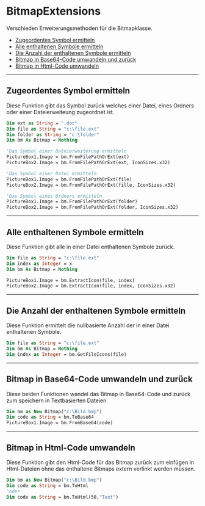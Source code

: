 # BitmapExtensions

Verschieden Erweiterungsmethoden für die Bitmapklasse.

- [Zugeordentes Symbol ermitteln](BitmapExtensions.md#Zugeordentes-Symbol-ermitteln)
- [Alle enthaltenen Symbole ermitteln](BitmapExtensions.md#Alle-enthaltenen-Symbole-ermitteln)
- [Die Anzahl der enthaltenen Symbole ermitteln](BitmapExtensions.md#Die-Anzahl-der-enthaltenen-Symbole-ermitteln)
- [Bitmap in Base64-Code umwandeln und zurück](BitmapExtensions.md#Bitmap-in-Base64-Code-umwandeln-und-zurück)
- [Bitmap in Html-Code umwandeln](BitmapExtensions.md#Bitmap-in-Html-Code-umwandeln)


---


## Zugeordentes Symbol ermitteln


Diese Funktion gibt das Symbol zurück welches einer Datei, eines Ordners oder einer Dateierweiteung zugeordnet ist.

```vb
Dim ext as String = ".doc"
Dim file as String = "c:\file.ext"
Dim folder as String = "c:\folder"
Dim bm As Bitmap = Nothing

'Das Symbol einer Dateierweiterung ermitteln
PictureBox1.Image = bm.FromFilePathOrExt(ext)
PictureBox2.Image = bm.FromFilePathOrExt(ext, IconSizes.x32)

'Das Symbol einer Datei ermitteln
PictureBox1.Image = bm.FromFilePathOrExt(file)
PictureBox2.Image = bm.FromFilePathOrExt(fille, IconSizes.x32)

'Das Symbol eines Ordners ermitteln
PictureBox1.Image = bm.FromFilePathOrExt(folder)
PictureBox2.Image = bm.FromFilePathOrExt(folder, IconSizes.x32)
```


---


## Alle enthaltenen Symbole ermitteln

Diese Funktion gibt alle in einer Datei enthaltenen Symbole zurück.

```vb
Dim file as String = "c:\file.ext"
Dim index as Integer = x
Dim bm As Bitmap = Nothing

PictureBox1.Image = bm.ExtractIcon(file, index)
PictureBox2.Image = bm.ExtractIcon(file, index, IconSizes.x32)
```

---


## Die Anzahl der enthaltenen Symbole ermitteln

Diese Funktion ermittelt die nullbasierte Anzahl der in einer Datei enthaltenen Symbole.

```vb
Dim file as String = "c:\file.ext"
Dim bm As Bitmap = Nothing
Dim index as Integer = bm.GetFileIcons(file)
```

---

## Bitmap in Base64-Code umwandeln und zurück

Diese beiden Funktionen wandel das Bitmap in Base64-Code und zurück zum speichern in Textbasierten Dateien.

```vb
Dim bm as New Bitmap("c:\Bild.bmp")
Dim code as String = bm.ToBase64
PictureBox1.Image = bm.FromBase64(code)
```


---


## Bitmap in Html-Code umwandeln

Diese Funktion gibt den Html-Code für das Bitmap zurück zum einfügen in Html-Dateien 
ohne das enthaltene Bitmaps extern verlinkt werden müssen.

```vb
Dim bm as New Bitmap("c:\Bild.bmp")
Dim code as String = bm.ToHtml
'oder
Dim code as String = bm.ToHtml(50,"Text")
```
